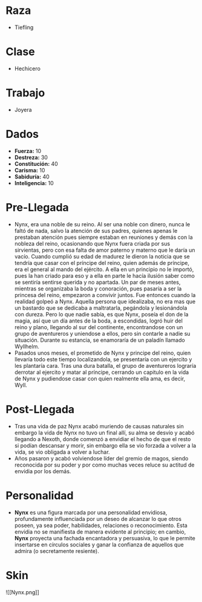 # Raza
- Tiefling
# Clase
- Hechicero
# Trabajo
- Joyera
# Dados
 - **Fuerza:** 10
 - **Destreza:** 30
 - **Constitución:** 40
 - **Carisma:** 10
 - **Sabiduría:** 40
 - **Inteligencia:** 10
# Pre-Llegada
- Nynx, era una noble de su reino. Al ser una noble con dinero, nunca le faltó de nada, salvo la atención de sus padres, quienes apenas le prestaban atención pues siempre estaban en reuniones y demás con la nobleza del reino, ocasionando que Nynx fuera criada por sus sirvientas, pero con esa falta de amor paterno y materno que le daría un vacío. Cuando cumplió su edad de madurez le dieron la noticia que se tendría que casar con el príncipe del reino, quien además de príncipe, era el general al mando del ejército. A ella en un principio no le importó, pues la han criado para eso y a ella en parte le hacía ilusión saber como se sentiría sentirse querida y no apartada. Un par de meses antes, mientras se organizaba la boda y conoración, pues pasaría a ser la princesa del reino, empezaron a convivir juntos. Fue entonces cuando la realidad golpeó a Nynx. Aquella persona que idealizaba, no era mas que un bastardo que se dedicaba a maltratarla, pegándola y lesionándola con dureza. Pero lo que nadie sabía, es que Nynx, poseía el don de la magia, así que un día antes de la boda, a escondidas, logró huir del reino y plano, llegando al sur del continente, encontrandose con un grupo de aventureros y uniendose a ellos, pero sin contarle a nadie su situación. Durante su estancia, se enamoraría de un paladín llamado Wyllhelm.
- Pasados unos meses, el prometido de Nynx y principe del reino, quien llevaría todo este tiempo localizandola, se presentaría con un ejercito y les plantaría cara. Tras una dura batalla, el grupo de aventureros lograría derrotar al ejercito y matar al príncipe, cerrando un capitulo en la vida de Nynx y pudiendose casar con quien realmente ella ama, es decir, Wyll.
# Post-Llegada
- Tras una vida de paz Nynx acabó muriendo de causas naturales sin embargo la vida de Nynx no tuvo un final allí, su alma se desvío y acabó llegando a Nexoth, donde comenzó a envidiar el hecho de que el resto si podían descansar y morir, sin embargo ella se vio forzada a volver a la vida, se vio obligada a volver a luchar.
- Años pasaron y acabó volviendose líder del gremio de magos, siendo reconocida por su poder y por como muchas veces reluce su actitud de envidia por los demás.
# Personalidad 
- **Nynx** es una figura marcada por una personalidad envidiosa, profundamente influenciada por un deseo de alcanzar lo que otros poseen, ya sea poder, habilidades, relaciones o reconocimiento. Esta envidia no se manifiesta de manera evidente al principio; en cambio, **Nynx** proyecta una fachada encantadora y persuasiva, lo que le permite insertarse en círculos sociales y ganar la confianza de aquellos que admira (o secretamente resiente).
# Skin
![[Nynx.png]]